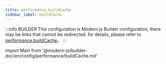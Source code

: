 ```yaml
---
title: performance.buildCache
sidebar_label: buildCache
---
```


:::info BUILDER
This configuration is Modern.js Builder configuration, there may be links that cannot be redirected. for details, please refer to [performance.buildCache](https://modernjs.dev/builder/zh/api/config-performance.html#performance-buildcache)。
:::

import Main from '@modern-js/builder-doc/en/config/performance/buildCache.md'

<Main />
